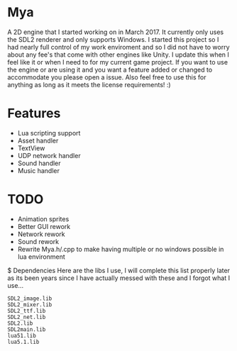 # Mya
A 2D engine that I started working on in March 2017. It currently only uses the SDL2 renderer and only supports Windows. I started this project so I had nearly full control of my work enviroment and so I did not have to worry about any fee's that come with other engines like Unity. I update this when I feel like it or when I need to for my current game project. If you want to use the engine or are using it and you want a feature added or changed to accommodate you please open a issue. Also feel free to use this for anything as long as it meets the license requirements! :)

# Features
* Lua scripting support
* Asset handler
* TextView
* UDP network handler
* Sound handler
* Music handler

# TODO
* Animation sprites
* Better GUI rework
* Network rework
* Sound rework
* Rewrite Mya.h/.cpp to make having multiple or no windows possible in lua environment

$ Dependencies
Here are the libs I use, I will complete this list properly later as its been years since I have actually messed with these and I forgot what I use...

```
SDL2_image.lib
SDL2_mixer.lib
SDL2_ttf.lib
SDL2_net.lib
SDL2.lib
SDL2main.lib
lua51.lib
lua5.1.lib
```

